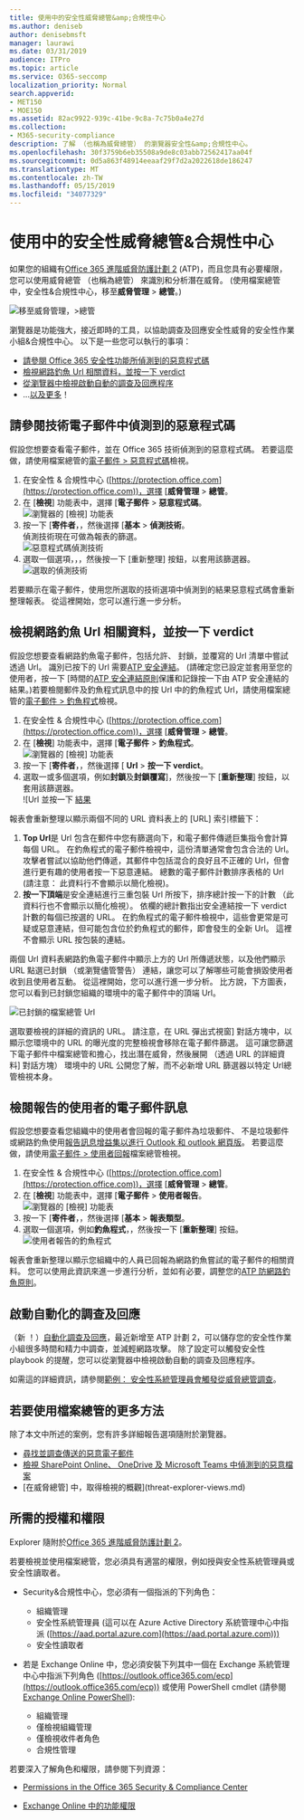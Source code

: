 ```yaml
---
title: 使用中的安全性威脅總管&amp;合規性中心
ms.author: deniseb
author: denisebmsft
manager: laurawi
ms.date: 03/31/2019
audience: ITPro
ms.topic: article
ms.service: O365-seccomp
localization_priority: Normal
search.appverid:
- MET150
- MOE150
ms.assetid: 82ac9922-939c-41be-9c8a-7c75b0a4e27d
ms.collection:
- M365-security-compliance
description: 了解 （也稱為威脅總管） 的瀏覽器安全性&amp;合規性中心。
ms.openlocfilehash: 30f3759b6eb35508a9de8c03abb72562417aa04f
ms.sourcegitcommit: 0d5a863f48914eeaaf29f7d2a2022618de186247
ms.translationtype: MT
ms.contentlocale: zh-TW
ms.lasthandoff: 05/15/2019
ms.locfileid: "34077329"
---
```

# <a name="use-threat-explorer-in-the-security-amp-compliance-center"></a>使用中的安全性威脅總管&amp;合規性中心

如果您的組織有[Office 365 進階威脅防護計劃 2](office-365-ti.md) (ATP)，而且您具有必要權限，您可以使用威脅總管 （也稱為總管） 來識別和分析潛在威脅。 (使用檔案總管中，安全性&amp;合規性中心，移至**威脅管理** \> **總管**。)

![移至威脅管理，\>總管](media/cab32fa2-66f1-4ad5-bc1d-2bac4dbeb48c.png)

瀏覽器是功能強大，接近即時的工具，以協助調查及回應安全性威脅的安全性作業小組&amp;合規性中心。 以下是一些您可以執行的事項：
- [請參閱 Office 365 安全性功能所偵測到的惡意程式碼](#see-malware-detected-in-email-by-technology)
- [檢視網路釣魚 Url 相關資料，並按一下 verdict](#view-data-about-phishing-urls-and-click-verdict)
- [從瀏覽器中檢視啟動自動的調查及回應程序](#start-automated-investigation-and-response)
- ...[以及更多](#more-ways-to-use-explorer)！

## <a name="see-malware-detected-in-email-by-technology"></a>請參閱技術電子郵件中偵測到的惡意程式碼

假設您想要查看電子郵件，並在 Office 365 技術偵測到的惡意程式碼。 若要這麼做，請使用檔案總管的[電子郵件 > 惡意程式碼](threat-explorer-views.md#email--malware)檢視。

1. 在安全性 & 合規性中心 ([https://protection.office.com](https://protection.office.com))，選擇 [**威脅管理** > **總管**。
2. 在 [**檢視**] 功能表中，選擇 [**電子郵件** > **惡意程式碼**。<br/>![瀏覽器的 [檢視] 功能表](media/ExplorerViewEmailMalwareMenu.png)<br/>
3. 按一下 [**寄件者**，，然後選擇 [**基本** > **偵測技術**。<br/>偵測技術現在可做為報表的篩選。<br/>![惡意程式碼偵測技術](media/ExplorerEmailMalwareDetectionTech.png)<br/> 
4. 選取一個選項，，，然後按一下 [重新整理] 按鈕，以套用該篩選器。<br/>![選取的偵測技術](media/ExplorerEmailMalwareDetectionTechATP.png)<br/> 

若要顯示在電子郵件，使用您所選取的技術選項中偵測到的結果惡意程式碼會重新整理報表。 從這裡開始，您可以進行進一步分析。

## <a name="view-data-about-phishing-urls-and-click-verdict"></a>檢視網路釣魚 Url 相關資料，並按一下 verdict

假設您想要查看網路釣魚電子郵件，包括允許、 封鎖，並覆寫的 Url 清單中嘗試透過 Url。  識別已按下的 Url 需要[ATP 安全連結](atp-safe-links.md)。 (請確定您已設定並套用至您的使用者，按一下 [時間的[ATP 安全連結原則](set-up-atp-safe-links-policies.md)保護和記錄按一下由 ATP 安全連結的結果。)若要檢閱郵件及釣魚程式訊息中的按 Url 中的釣魚程式 Url，請使用檔案總管的[電子郵件 > 釣魚程式](threat-explorer-views.md#email--phish)檢視。

1. 在安全性 & 合規性中心 ([https://protection.office.com](https://protection.office.com))，選擇 [**威脅管理** > **總管**。
2. 在 [**檢視**] 功能表中，選擇 [**電子郵件** > **釣魚程式**。<br/>![瀏覽器的 [檢視] 功能表](media/ExplorerViewEmailPhishMenu.png)<br/>
3. 按一下 [**寄件者**，，然後選擇 [ **Url** > **按一下 verdict**。
4. 選取一或多個選項，例如**封鎖**及**封鎖覆寫**]，然後按一下 [**重新整理**] 按鈕，以套用該篩選器。<br/>![Url 並按一下 [結果](media/ThreatExplorerEmailPhishClickVerdictOptions.png)<br/>

報表會重新整理以顯示兩個不同的 URL 資料表上的 [URL] 索引標籤下：
1. **Top Url**是 Url 包含在郵件中您有篩選向下，和電子郵件傳遞巨集指令會計算每個 URL。 在釣魚程式的電子郵件檢視中，這份清單通常會包含合法的 Url。 攻擊者嘗試以協助他們傳遞，其郵件中包括混合的良好且不正確的 Url，但會進行更有趣的使用者按一下惡意連結。 總數的電子郵件計數排序表格的 Url (請注意： 此資料行不會顯示以簡化檢視)。
2. **按一下頂端**是安全連結進行三重包裝 Url 所按下，排序總計按一下的計數 （此資料行也不會顯示以簡化檢視）。 依欄的總計數指出安全連結按一下 verdict 計數的每個已按選的 URL。 在釣魚程式的電子郵件檢視中，這些會更常是可疑或惡意連結，但可能包含位於釣魚程式的郵件，即會發生的全新 Url。 這裡不會顯示 URL 按包裝的連結。

兩個 Url 資料表網路釣魚電子郵件中顯示上方的 Url 所傳遞狀態，以及他們顯示 URL 點選已封鎖 （或瀏覽儘管警告） 連結，讓您可以了解哪些可能會損毀使用者收到且使用者互動。 從這裡開始，您可以進行進一步分析。 比方說，下方圖表，您可以看到已封鎖您組織的環境中的電子郵件中的頂端 Url。 

![已封鎖的檔案總管 Url](media/ExplorerPhishClickVerdictURLs.png) 

選取要檢視的詳細的資訊的 URL。 請注意，在 URL 彈出式視窗] 對話方塊中，以顯示您環境中的 URL 的曝光度的完整檢視會移除在電子郵件篩選。 這可讓您篩選下電子郵件中檔案總管和擔心，找出潛在威脅，然後展開 （透過 URL 的詳細資料] 對話方塊） 環境中的 URL 公開您了解，而不必新增 URL 篩選器以特定 Url總管檢視本身。

## <a name="review-email-messages-reported-by-users"></a>檢閱報告的使用者的電子郵件訊息

假設您想要查看您組織中的使用者會回報的電子郵件為垃圾郵件、 不是垃圾郵件或網路釣魚使用[報告訊息增益集以進行 Outlook 和 outlook 網頁版](enable-the-report-message-add-in.md)。 若要這麼做，請使用[電子郵件 > 使用者回報](threat-explorer-views.md#email--user-reported)檔案總管檢視。

1. 在安全性 & 合規性中心 ([https://protection.office.com](https://protection.office.com))，選擇 [**威脅管理** > **總管**。
2. 在 [**檢視**] 功能表中，選擇 [**電子郵件** > **使用者報告**。<br/>![瀏覽器的 [檢視] 功能表](media/ExplorerViewMenuEmailUserReported.png)<br/>
3. 按一下 [**寄件者**，，然後選擇 [**基本** > **報表類型**。
4. 選取一個選項，例如**釣魚程式**，，然後按一下 [**重新整理**] 按鈕。 <br/>![使用者報告的釣魚程式](media/EmailUserReportedReportType.png)<br/> 

報表會重新整理以顯示您組織中的人員已回報為網路釣魚嘗試的電子郵件的相關資料。 您可以使用此資訊來進一步進行分析，並如有必要，調整您的[ATP 防網路釣魚原則](set-up-anti-phishing-policies.md)。

## <a name="start-automated-investigation-and-response"></a>啟動自動化的調查及回應

（新 ！）[自動化調查及回應](automated-investigation-response-office.md)，最近新增至 ATP 計劃 2，可以儲存您的安全性作業小組很多時間和精力中調查，並減輕網路攻擊。 除了設定可以觸發安全性 playbook 的提醒，您可以從瀏覽器中檢視啟動自動的調查及回應程序。 

如需這的詳細資訊，請參閱[範例： 安全性系統管理員會觸發從威脅總管調查](automated-investigation-response-office.md#example-a-security-administrator-triggers-an-investigation-from-threat-explorer)。

## <a name="more-ways-to-use-explorer"></a>若要使用檔案總管的更多方法

除了本文中所述的案例，您有許多詳細報告選項隨附於瀏覽器。 
- [尋找並調查傳送的惡意電子郵件](investigate-malicious-email-that-was-delivered.md)
- [檢視 SharePoint Online、 OneDrive 及 Microsoft Teams 中偵測到的惡意檔案](malicious-files-detected-in-spo-odb-or-teams.md)
- [在威脅總管] 中，取得檢視的概觀](threat-explorer-views.md)

## <a name="required-licenses-and-permissions"></a>所需的授權和權限

Explorer 隨附於[Office 365 進階威脅防護計劃 2](office-365-ti.md)。 

若要檢視並使用檔案總管，您必須具有適當的權限，例如授與安全性系統管理員或安全性讀取者。 

- Security&amp;合規性中心，您必須有一個指派的下列角色：
    - 組織管理
    - 安全性系統管理員 (這可以在 Azure Active Directory 系統管理中心中指派 ([https://aad.portal.azure.com](https://aad.portal.azure.com)))
    - 安全性讀取者

- 若是 Exchange Online 中，您必須安裝下列其中一個在 Exchange 系統管理中心中指派下列角色 ([https://outlook.office365.com/ecp](https://outlook.office365.com/ecp)) 或使用 PowerShell cmdlet (請參閱[Exchange Online PowerShell](https://docs.microsoft.com/powershell/exchange/exchange-online/exchange-online-powershell?view=exchange-ps)):
    - 組織管理
    - 僅檢視組織管理
    - 僅檢視收件者角色
    - 合規性管理

若要深入了解角色和權限，請參閱下列資源：

- [Permissions in the Office 365 Security &amp; Compliance Center](permissions-in-the-security-and-compliance-center.md)

- [Exchange Online 中的功能權限](https://docs.microsoft.com/exchange/permissions-exo/feature-permissions)
  
